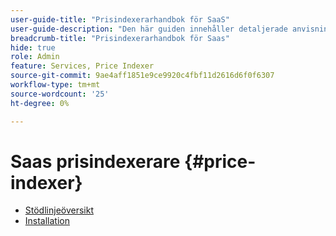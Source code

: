 ```yaml
---
user-guide-title: "Prisindexerarhandbok för SaaS"
user-guide-description: "Den här guiden innehåller detaljerade anvisningar om hur du använder prisindexeraren i SaaS."
breadcrumb-title: "Prisindexerarhandbok för Saas"
hide: true
role: Admin
feature: Services, Price Indexer
source-git-commit: 9ae4aff1851e9ce9920c4fbf11d2616d6f0f6307
workflow-type: tm+mt
source-wordcount: '25'
ht-degree: 0%

---
```


# Saas prisindexerare {#price-indexer}

- [Stödlinjeöversikt](index.md)
- [Installation](installation.md)

